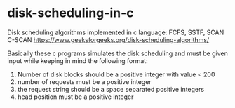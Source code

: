 # disk-scheduling-in-c
Disk scheduling algorithms implemented in c language: FCFS, SSTF, SCAN C-SCAN
https://www.geeksforgeeks.org/disk-scheduling-algorithms/

Basically these c programs simulates the disk scheduling and must be given input while keeping in mind the following format:
1. Number of disk blocks should be a positive integer with value < 200
2. number of requests must be a positive integer
3. the request string should be a space separated positive integers
4. head position must be a positive integer
